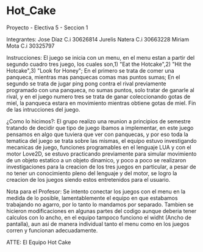 # Hot_Cake
Proyecto - Electiva 5 - Seccion 1

Integrantes:
Jose Díaz C.i 30626814
Jurelis Natera C.i 30663228
Miriam Mota C.i 30325797

Instrucciones:
El juego se inicia con un menu, en el menu estan a partir del segundo cuadro tres juego, los cuales son,1) "Eat the Hotcake",2) "Hit the Hotcake",3) "Look for Honey";
En el primero se trata de comer una panqueca, mientras mas panquecas comas mas puntos sumas; En el segundo se trata de jugar ping pong contra el rival previamente programado
con una panqueca, no sumas puntos, solo tratar de ganarle al rival, y en el juego numero tres se trata de ganar coleccionando gotas de miel, la panqueca estara en movimiento
mientras obtiene gotas de miel. Fin de las intrucciones del juego.

¿Como lo hicimos?:
El grupo realizo una reunion a principios de semestre tratando de decidir que tipo de juego ibamos a implementar, en este juego pensamos en algo que tuviera que ver con panquecas,
y por eso toda la tematica del juego se trata sobre las mismas, el equipo estuvo investigando mecanicas de juego, funciones programables en el lenguaje LUA y con el motor Love2D,
se estuvo practicando previamente para simular movimiento de un objeto estatico a un objeto dinamico, y poco a poco se realizaron investigaciones para la creacion de los tres juegos
en particular, a pesar de no tener un conocimiento pleno del lenguaje y del motor, se logro la creacion de los juegos siendo estos entretenidos para el usuario.

Nota para el Profesor:
  Se intento conectar los juegos con el menu en la medida de lo posible, lamentablemente el equipo en que estabamos trabajando no agarro,
  por lo tanto lo mandamos por separado. Tambien se hicieron modificaciones en algunas partes del codigo aunque deberia tener calculos 
  con lo ancho, en el equipo tampoco funciono el widht (Ancho de pantalla), aun asi de manera individual tanto el menu como en los juegos
  corren y funcionan adecuadamente.

  ATTE: El Equipo Hot Cake 



  
